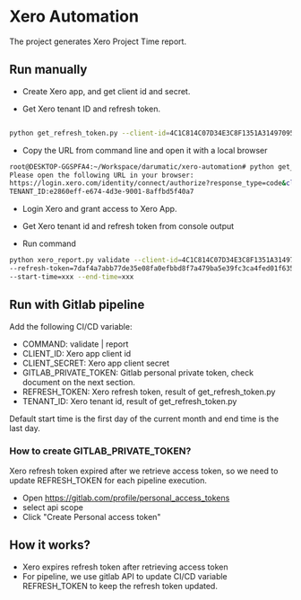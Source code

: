 # Xero Automation

The project generates Xero Project Time report. 


## Run manually

- Create Xero app, and get client id and secret. 

- Get Xero tenant ID and refresh token. 

```bash

python get_refresh_token.py --client-id=4C1C814C07D34E3C8F1351A31497095D --client-secret=zx5QB1reXAW0VW-AaCcK4kjjUO1dLfDR0gb9_VoD592XCP8g
```

- Copy the URL from command line and open it with a local browser
```bash
root@DESKTOP-GGSPFA4:~/Workspace/darumatic/xero-automation# python get_refresh_token.py --client-id=4C1C814C07D34E3C8F1351A31497095D --client-secret=zx5QB1reXAW0VW-AaCcK4kjjUO1dLfDR0gb9_VoD592XCP8g
Please open the following URL in your browser:
https://login.xero.com/identity/connect/authorize?response_type=code&client_id=4C1C814C07D34E3C8F1351A31497095D&redirect_uri=http%3A%2F%2Flocalhost%3A3000&scope=offline_access+projects+openid+accounting.contacts&state=xEcAFRp1I7wuRmCOM8lAlkTEf8G7RX&prompt=select_account&access_type=offline
TENANT_ID:e2860eff-e674-4d3e-9001-8affbd5f40a7
```
- Login Xero and grant access to Xero App.
- Get Xero tenant id and refresh token from console output

- Run command
```bash
python xero_report.py validate --client-id=4C1C814C07D34E3C8F1351A31497095D --client-secret=zx5QB1reXAW0VW-AaCcK4kjjUO1dLfDR0gb9_VoD592XCP8g 
--refresh-token=7daf4a7abb77de35e08fa0efbbd8f7a479ba5e39fc3ca4fed01f63585329b94c --tenant-id=e2860eff-e674-4d3e-9001-8affbd5f40a7
--start-time=xxx --end-time=xxx
```

## Run with Gitlab pipeline

Add the following CI/CD variable:

- COMMAND: validate | report
- CLIENT_ID: Xero app client id
- CLIENT_SECRET: Xero app client secret
- GITLAB_PRIVATE_TOKEN: Gitlab personal private token, check document on the next section.
- REFRESH_TOKEN: Xero refresh token, result of get_refresh_token.py
- TENANT_ID: Xero tenant id, result of get_refresh_token.py

Default start time is the first day of the current month and end time is the last day.

### How to create GITLAB_PRIVATE_TOKEN? 

Xero refresh token expired after we retrieve access token, so we need to update REFRESH_TOKEN for each pipeline execution.  

- Open https://gitlab.com/profile/personal_access_tokens
- select api scope
- Click "Create Personal access token"


## How it works? 

- Xero expires refresh token after retrieving access token
- For pipeline, we use gitlab API to update CI/CD variable REFRESH_TOKEN to keep the refresh token updated. 
 

